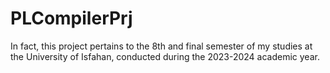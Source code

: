 # PLCompilerPrj
In fact, this project pertains to the 8th and final semester of my studies at the University of Isfahan, conducted during the 2023-2024 academic year.
